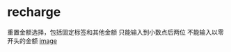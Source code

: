# recharge
重置金额选择，包括固定标签和其他金额
只能输入到小数点后两位
不能输入以零开头的金额
[image](https://github.com/lhmmouse/recharge/blob/master/gif.mp4)
